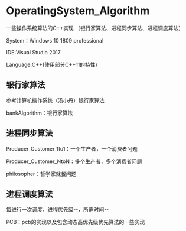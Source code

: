 # OperatingSystem_Algorithm
一些操作系统算法的C++实现 （银行家算法、进程同步算法、进程调度算法）

System：Windows 10 1809 professional

IDE:Visual Studio 2017

Language:C++(使用部分C++11的特性)



## 银行家算法
参考计算机操作系统（汤小丹）银行家算法

bankAlgorithm：银行家算法

## 进程同步算法

Producer_Customer_1to1：一个生产者，一个消费者问题

Producer_Customer_NtoN：多个生产者，多个消费者问题

philosopher：哲学家就餐问题


## 进程调度算法

每进行一次调度，进程优先级--，所需时间--

PCB：pcb的实现以及包含动态高优先级优先算法的一些实现

